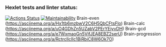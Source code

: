 ### Hexlet tests and linter status:
[![Actions Status](https://github.com/yapavelchuk/frontend-project-44/workflows/hexlet-check/badge.svg)](https://github.com/yapavelchuk/frontend-project-44/actions)
[![Maintainability](https://api.codeclimate.com/v1/badges/5cd777bd46d0e56b144e/maintainability)](https://codeclimate.com/github/yapavelchuk/frontend-project-44/maintainability)
Brain-even (https://asciinema.org/a/Hx1tb6mzbwV2C6H5QbCFtsFlo)
Brain-calc (https://asciinema.org/a/uO4GDhZn5UZabV2PErYEjyvDH)
Brain-gcd  (https://asciinema.org/a/e7WxmaoGn5VifJEA8EBZ2serU)
Brain-progression (https://asciinema.org/a/RctrclIcIIc1BiRbiC8W6Ok7O)
